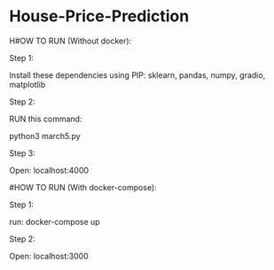 # House-Price-Prediction


H#OW TO RUN (Without docker):

Step 1:

 Install these dependencies using PIP: sklearn, pandas, numpy, gradio, matplotlib

Step 2:

RUN this command:

python3 march5.py

Step 3:

Open: localhost:4000



#HOW TO RUN (With docker-compose):

Step 1:

run: docker-compose up

Step 2:

Open: localhost:3000
